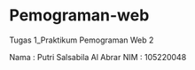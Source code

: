 # Pemograman-web
Tugas 1_Praktikum Pemograman Web 2

Nama : Putri Salsabila Al Abrar
NIM  : 105220048
